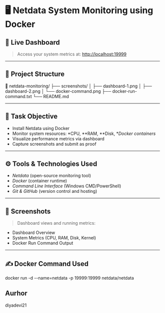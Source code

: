 # 🖥 Netdata System Monitoring using Docker

## 🚀 Live Dashboard
> Access your system metrics at: [http://localhost:19999](http://localhost:19999)

---

## 📂 Project Structure

📁 netdata-monitoring/
├── screenshots/
│   ├── dashboard-1.png
│   ├── dashboard-2.png
│   └── docker-command.png
├── docker-run-command.txt
└── README.md

---

## 🎯 Task Objective

- Install Netdata using Docker  
- Monitor system resources: *CPU, **RAM, **Disk, **Docker containers*
- Visualize performance metrics via dashboard  
- Capture screenshots and submit as proof

---

## ⚙ Tools & Technologies Used

- *Netdata* (open-source monitoring tool)
- *Docker* (container runtime)
- *Command Line Interface* (Windows CMD/PowerShell)
- *Git & GitHub* (version control and hosting)

---

## 📸 Screenshots

> Dashboard views and running metrics:

- Dashboard Overview  
- System Metrics (CPU, RAM, Disk, Kernel)  
- Docker Run Command Output  

---

## ✍ Docker Command Used

docker run -d --name=netdata -p 19999:19999 netdata/netdata

## Aurhor
  diyadevi21
